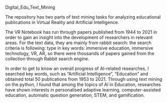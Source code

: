  Digital_Edu_Text_Mining
 
The repository has two parts of text mining tasks for analyzing educational publications in Virtual Reality and Artificial Intelligence.

The VR Notebook has run through papers published from 1944 to 2021 in order to gain an insight into the development of researchers in relevant areas. For the text data, they are mainly from rabbit search: the search criteria is following: type in key words: immersive education, immersive technology, VR, AR, so there were thousands of papers gained from the collection through Rabbit search engine. 

In order to get to know an overall progress of AI-related researches, I searched key words, such as “Artificial Intelligence”, “Education” and obtained total 50 publications from 1953 to 2021. Through using text mining on the python, I found that among the topics of AI in Education, researches have shown interests in personalised adaptive learning, computer-assisted education, automatic question generation, STEM, and gamification.
